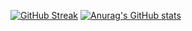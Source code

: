 [![GitHub Streak](https://github-readme-streak-stats.herokuapp.com?user=GaluhApr&theme=github-dark&hide_border=true)](https://git.io/streak-stats)
[![Anurag's GitHub stats](https://github-readme-stats.vercel.app/api?username=GaluhApr)](https://github.com/GaluhApr/github-readme-stats)
